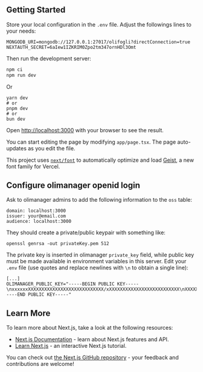 ## Getting Started

Store your local configuration in the `.env` file. Adjust the followings lines to your needs:

```
MONGODB_URI=mongodb://127.0.0.1:27017/olifogli?directConnection=true
NEXTAUTH_SECRET=6aIew1IZKRIM0Zpo2tm347ornHDl3Omt
```

Then run the development server:

```bash
npm ci
npm run dev
```

Or
```
yarn dev
# or
pnpm dev
# or
bun dev
```

Open [http://localhost:3000](http://localhost:3000) with your browser to see the result.

You can start editing the page by modifying `app/page.tsx`. The page auto-updates as you edit the file.

This project uses [`next/font`](https://nextjs.org/docs/app/building-your-application/optimizing/fonts) to automatically optimize and load [Geist](https://vercel.com/font), a new font family for Vercel.

## Configure olimanager openid login

Ask to olimanager admins to add the following information to the `oss` table:
```
domain: localhost:3000
issuer: your@email.com
audience: localhost:3000
```

They should create a private/public keypair with something like:
```
openssl genrsa -out privateKey.pem 512 
```
The private key is inserted in olimanager `private_key` field, while public key must be made available in environment variables in this server.
Edit your `.env` file (use quotes and replace newlines with `\n` to obtain a single line):
```
[...]
OLIMANAGER_PUBLIC_KEY="-----BEGIN PUBLIC KEY-----\nxxxxxxXXXXXXXXXXXXXXXXXXXXXXXXXXXX/xXXXXXXXXXXXXXXXXXXXXXXXXXX\nXXXXXXXXXXXXXXXXX+XXXXXXXXXXXXXXXXXXXX==\n-----END PUBLIC KEY-----"
```

## Learn More

To learn more about Next.js, take a look at the following resources:

- [Next.js Documentation](https://nextjs.org/docs) - learn about Next.js features and API.
- [Learn Next.js](https://nextjs.org/learn) - an interactive Next.js tutorial.

You can check out [the Next.js GitHub repository](https://github.com/vercel/next.js) - your feedback and contributions are welcome!

